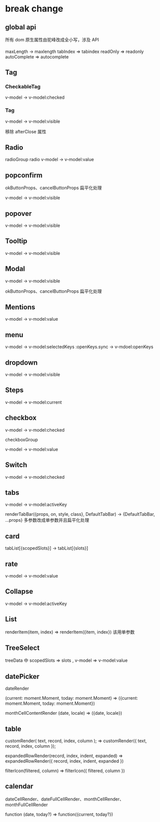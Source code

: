 # break change

## global api

所有 dom 原生属性由驼峰改成全小写，涉及 API

####

maxLength -> maxlength tabIndex => tabindex readOnly => readonly autoComplete => autocomplete

## Tag

### CheckableTag

v-model -> v-model:checked

### Tag

v-model -> v-model:visible

移除 afterClose 属性

## Radio

radioGroup radio v-model -> v-model:value

## popconfirm

okButtonProps、cancelButtonProps 扁平化处理

v-model -> v-model:visible

## popover

v-model -> v-model:visible

## Tooltip

v-model -> v-model:visible

## Modal

v-model -> v-model:visible

okButtonProps、cancelButtonProps 扁平化处理

## Mentions

v-model -> v-model:value

## menu

v-model -> v-model:selectedKeys :openKeys.sync -> v-mdoel:openKeys

## dropdown

v-model -> v-model:visible

## Steps

v-model -> v-model:current

## checkbox

v-model -> v-model:checked

checkboxGroup

v-model -> v-model:value

## Switch

v-model -> v-model:checked

## tabs

v-model -> v-model:activeKey

renderTabBar({props, on, style, class}, DefaultTabBar) -> {DefaultTabBar, ...props} 多参数改成单参数并且扁平化处理

## card

tabList[{scopedSlots}] -> tabList[{slots}]

## rate

v-model -> v-model:value

## Collapse

v-model -> v-model:activeKey

## List

renderItem(item, index) => renderItem({item, index}) 该用单参数

## TreeSelect

treeData 中 scopedSlots => slots , v-model => v-model:value

## datePicker

dateRender

(current: moment.Moment, today: moment.Moment) => ({current: moment.Moment, today: moment.Moment})

monthCellContentRender (date, locale) => ({date, locale})

## table

customRender( text, record, index, column ); => customRender({ text, record, index, column });

expandedRowRender(record, index, indent, expanded) => expandedRowRender({ record, index, indent, expanded })

filterIcon(filtered, column) => filterIcon({ filtered, column })

## calendar

dateCellRender、dateFullCellRender、monthCellRender、monthFullCellRender

function (date, today?) => function({current, today?})
